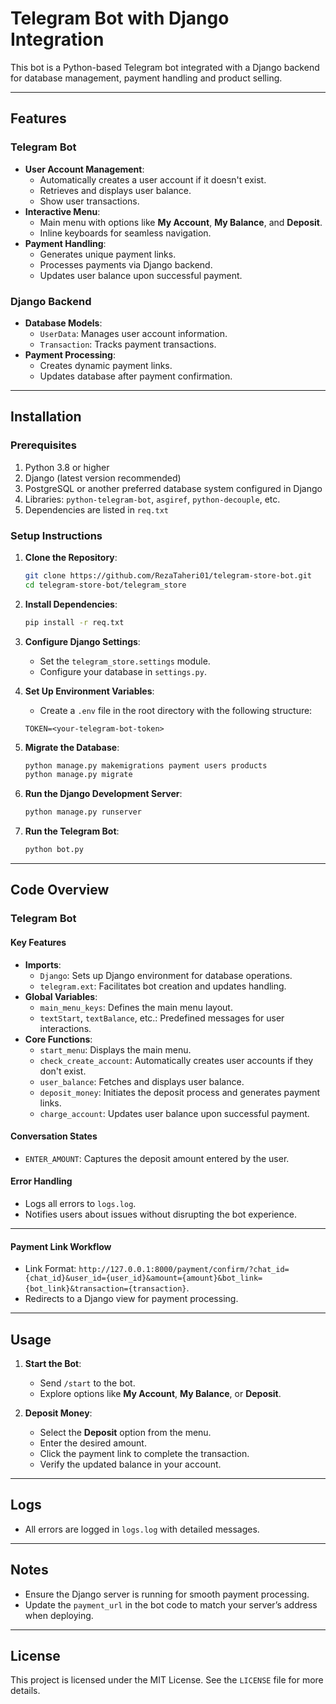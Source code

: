 # Telegram Bot with Django Integration

This bot is a Python-based Telegram bot integrated with a Django backend for database management, payment handling and product selling.

---

## Features

### Telegram Bot
- **User Account Management**:
  - Automatically creates a user account if it doesn't exist.
  - Retrieves and displays user balance.
  - Show user transactions.
- **Interactive Menu**:
  - Main menu with options like **My Account**, **My Balance**, and **Deposit**.
  - Inline keyboards for seamless navigation.
- **Payment Handling**:
  - Generates unique payment links.
  - Processes payments via Django backend.
  - Updates user balance upon successful payment.

### Django Backend
- **Database Models**:
  - `UserData`: Manages user account information.
  - `Transaction`: Tracks payment transactions.
- **Payment Processing**:
  - Creates dynamic payment links.
  - Updates database after payment confirmation.

---

## Installation

### Prerequisites
1. Python 3.8 or higher
2. Django (latest version recommended)
3. PostgreSQL or another preferred database system configured in Django
4. Libraries: `python-telegram-bot`, `asgiref`, `python-decouple`, etc.
5. Dependencies are listed in `req.txt`

### Setup Instructions

1. **Clone the Repository**:
   ```bash
   git clone https://github.com/RezaTaheri01/telegram-store-bot.git
   cd telegram-store-bot/telegram_store
   ```

2. **Install Dependencies**:
   ```bash
   pip install -r req.txt
   ```

3. **Configure Django Settings**:
   - Set the `telegram_store.settings` module.
   - Configure your database in `settings.py`.

4. **Set Up Environment Variables**:
   - Create a `.env` file in the root directory with the following structure:
   ```env
   TOKEN=<your-telegram-bot-token>
   ```

5. **Migrate the Database**:
   ```bash
   python manage.py makemigrations payment users products
   python manage.py migrate
   ```

6. **Run the Django Development Server**:
   ```bash
   python manage.py runserver
   ```

7. **Run the Telegram Bot**:
   ```bash
   python bot.py
   ```

---

## Code Overview

### Telegram Bot

#### Key Features
- **Imports**:
  - `Django`: Sets up Django environment for database operations.
  - `telegram.ext`: Facilitates bot creation and updates handling.
- **Global Variables**:
  - `main_menu_keys`: Defines the main menu layout.
  - `textStart`, `textBalance`, etc.: Predefined messages for user interactions.
- **Core Functions**:
  - `start_menu`: Displays the main menu.
  - `check_create_account`: Automatically creates user accounts if they don't exist.
  - `user_balance`: Fetches and displays user balance.
  - `deposit_money`: Initiates the deposit process and generates payment links.
  - `charge_account`: Updates user balance upon successful payment.

#### Conversation States
- `ENTER_AMOUNT`: Captures the deposit amount entered by the user.

#### Error Handling
- Logs all errors to `logs.log`.
- Notifies users about issues without disrupting the bot experience.

---

#### Payment Link Workflow
- Link Format: `http://127.0.0.1:8000/payment/confirm/?chat_id={chat_id}&user_id={user_id}&amount={amount}&bot_link={bot_link}&transaction={transaction}`.
- Redirects to a Django view for payment processing.

---

## Usage

1. **Start the Bot**:
   - Send `/start` to the bot.
   - Explore options like **My Account**, **My Balance**, or **Deposit**.

2. **Deposit Money**:
   - Select the **Deposit** option from the menu.
   - Enter the desired amount.
   - Click the payment link to complete the transaction.
   - Verify the updated balance in your account.

---

## Logs
- All errors are logged in `logs.log` with detailed messages.

---

## Notes
- Ensure the Django server is running for smooth payment processing.
- Update the `payment_url` in the bot code to match your server’s address when deploying.

---

## License
This project is licensed under the MIT License. See the `LICENSE` file for more details.
